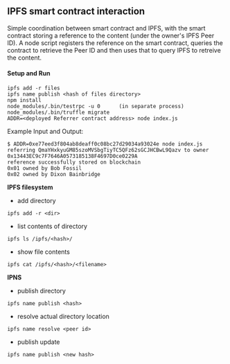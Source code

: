 ## IPFS smart contract interaction

Simple coordination between smart contract and IPFS, with the smart contract storing a reference to the content (under the owner's IPFS Peer ID). A node script registers the reference on the smart contract, queries the contract to retrieve the Peer ID and then uses that to query IPFS to retreive the content. 

#### Setup and Run
```
ipfs add -r files
ipfs name publish <hash of files directory>
npm install
node_modules/.bin/testrpc -u 0      (in separate process)
node_modules/.bin/truffle migrate
ADDR=<deployed Referrer contract address> node index.js
```

Example Input and Output:
```
$ ADDR=0xe77eed3f804ab8deaff0c08bc27d29034a93024e node index.js
referring QmaYHxkyuGM85szoMVSbgTiyTC5QFz62sGCJHCBwL9Qazv to owner 0x13443EC9c7F7646A0573185138F4697D0ce0229A
reference successfully stored on blockchain
0x01 owned by Bob Fossil
0x02 owned by Dixon Bainbridge
```

**IPFS filesystem**
- add directory
```
ipfs add -r <dir>
```
- list contents of directory
```
ipfs ls /ipfs/<hash>/
```
- show file contents
```
ipfs cat /ipfs/<hash>/<filename>
```

**IPNS**
- publish directory
```
ipfs name publish <hash>
```
- resolve actual directory location
```
ipfs name resolve <peer id>
```
- publish update
```
ipfs name publish <new hash>
```
